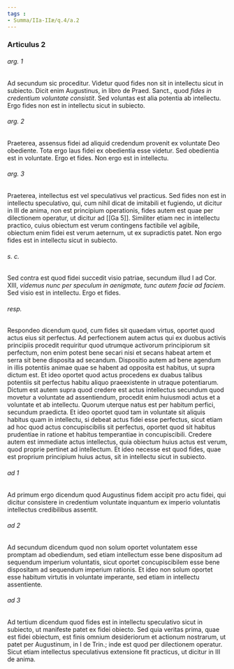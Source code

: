 ```yaml
---
tags : 
- Summa/IIa-IIæ/q.4/a.2
---
```


### Articulus 2

###### arg. 1
Ad secundum sic proceditur. Videtur quod fides non sit in intellectu sicut in subiecto. Dicit enim Augustinus, in libro de Praed. Sanct., quod *fides in credentium voluntate consistit*. Sed voluntas est alia potentia ab intellectu. Ergo fides non est in intellectu sicut in subiecto.

###### arg. 2
Praeterea, assensus fidei ad aliquid credendum provenit ex voluntate Deo obediente. Tota ergo laus fidei ex obedientia esse videtur. Sed obedientia est in voluntate. Ergo et fides. Non ergo est in intellectu.

###### arg. 3
Praeterea, intellectus est vel speculativus vel practicus. Sed fides non est in intellectu speculativo, qui, cum nihil dicat de imitabili et fugiendo, ut dicitur in III de anima, non est principium operationis, fides autem est quae per dilectionem operatur, ut dicitur ad [[Ga 5]]. Similiter etiam nec in intellectu practico, cuius obiectum est verum contingens factibile vel agibile, obiectum enim fidei est verum aeternum, ut ex supradictis patet. Non ergo fides est in intellectu sicut in subiecto.

###### s. c.
Sed contra est quod fidei succedit visio patriae, secundum illud I ad Cor. XIII, *videmus nunc per speculum in aenigmate, tunc autem facie ad faciem*. Sed visio est in intellectu. Ergo et fides.

###### resp.
Respondeo dicendum quod, cum fides sit quaedam virtus, oportet quod actus eius sit perfectus. Ad perfectionem autem actus qui ex duobus activis principiis procedit requiritur quod utrumque activorum principiorum sit perfectum, non enim potest bene secari nisi et secans habeat artem et serra sit bene disposita ad secandum. Dispositio autem ad bene agendum in illis potentiis animae quae se habent ad opposita est habitus, ut supra dictum est. Et ideo oportet quod actus procedens ex duabus talibus potentiis sit perfectus habitu aliquo praeexistente in utraque potentiarum. Dictum est autem supra quod credere est actus intellectus secundum quod movetur a voluntate ad assentiendum, procedit enim huiusmodi actus et a voluntate et ab intellectu. Quorum uterque natus est per habitum perfici, secundum praedicta. Et ideo oportet quod tam in voluntate sit aliquis habitus quam in intellectu, si debeat actus fidei esse perfectus, sicut etiam ad hoc quod actus concupiscibilis sit perfectus, oportet quod sit habitus prudentiae in ratione et habitus temperantiae in concupiscibili. Credere autem est immediate actus intellectus, quia obiectum huius actus est verum, quod proprie pertinet ad intellectum. Et ideo necesse est quod fides, quae est proprium principium huius actus, sit in intellectu sicut in subiecto.

###### ad 1
Ad primum ergo dicendum quod Augustinus fidem accipit pro actu fidei, qui dicitur consistere in credentium voluntate inquantum ex imperio voluntatis intellectus credibilibus assentit.

###### ad 2
Ad secundum dicendum quod non solum oportet voluntatem esse promptam ad obediendum, sed etiam intellectum esse bene dispositum ad sequendum imperium voluntatis, sicut oportet concupiscibilem esse bene dispositam ad sequendum imperium rationis. Et ideo non solum oportet esse habitum virtutis in voluntate imperante, sed etiam in intellectu assentiente.

###### ad 3
Ad tertium dicendum quod fides est in intellectu speculativo sicut in subiecto, ut manifeste patet ex fidei obiecto. Sed quia veritas prima, quae est fidei obiectum, est finis omnium desideriorum et actionum nostrarum, ut patet per Augustinum, in I de Trin.; inde est quod per dilectionem operatur. Sicut etiam intellectus speculativus extensione fit practicus, ut dicitur in III de anima.

